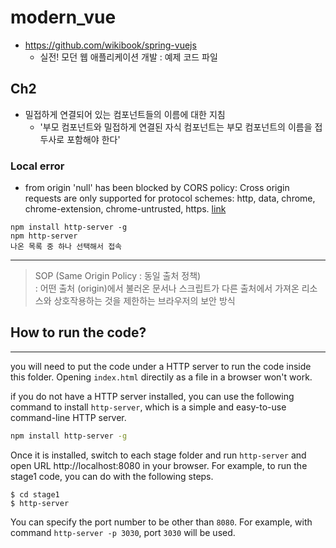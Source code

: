 # modern_vue
- https://github.com/wikibook/spring-vuejs
  - 실전! 모던 웹 애플리케이션 개발 : 예제 코드 파일

## Ch2
- 밀접하게 연결되어 있는 컴포넌트들의 이름에 대한 지침
  - '부모 컴포넌트와 밀접하게 연결된 자식 컴포넌트는 부모 컴포넌트의 이름을 접두사로 포함해야 한다'

### Local error
- from origin 'null' has been blocked by CORS policy: Cross origin requests are only supported for protocol schemes: http, data, chrome, chrome-extension, chrome-untrusted, https. [link](https://velog.io/@takeknowledge/%EB%A1%9C%EC%BB%AC%EC%97%90%EC%84%9C-CORS-policy-%EA%B4%80%EB%A0%A8-%EC%97%90%EB%9F%AC%EA%B0%80-%EB%B0%9C%EC%83%9D%ED%95%98%EB%8A%94-%EC%9D%B4%EC%9C%A0-3gk4gyhreu)
```
npm install http-server -g
npm http-server
나온 목록 중 하나 선택해서 접속
```
***
> SOP (Same Origin Policy : 동일 출처 정책)   
> : 어떤 출처 (origin)에서 불러온 문서나 스크립트가 다른 출처에서 가져온 리소스와 상호작용하는 것을 제한하는 브라우저의 보안 방식

## How to run the code?

---
you will need to put the code under a HTTP server to run the code inside this folder. Opening <code>index.html</code> directily as a file in a browser won't work.
   
if you do not have a HTTP server installed, you can use the following command to install <code>http-server</code>, which is a simple and easy-to-use command-line HTTP server.
```bash
npm install http-server -g
```
Once it is installed, switch to each stage folder and run <code>http-server</code> and open URL http://localhost:8080 in your browser. For example, to run the stage1 code, you can do with the following steps.

```shell
$ cd stage1
$ http-server
```
You can specify the port number to be other than <code>8080</code>. For example, with command <code>http-server -p 3030</code>, port <code>3030</code> will be used.